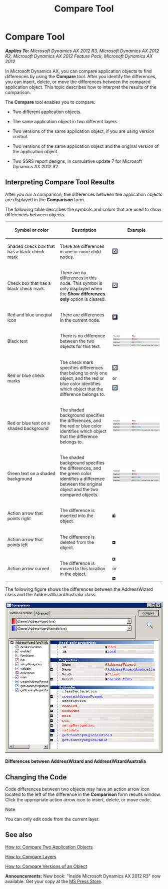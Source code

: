 ﻿---
title: Compare Tool
TOCTitle: Compare Tool
ms:assetid: a15102de-07a8-4f85-a7f9-e17aa6e7a6f9
ms:mtpsurl: https://msdn.microsoft.com/en-us/library/Aa849010(v=AX.60)
ms:contentKeyID: 35248288
ms.date: 05/18/2015
mtps_version: v=AX.60
---

# Compare Tool 


_**Applies To:** Microsoft Dynamics AX 2012 R3, Microsoft Dynamics AX 2012 R2, Microsoft Dynamics AX 2012 Feature Pack, Microsoft Dynamics AX 2012_

In Microsoft Dynamics AX, you can compare application objects to find differences by using the **Compare** tool. After you identify the differences, you can insert, delete, or move the differences between the compared application object. This topic describes how to interpret the results of the comparison.

The **Compare** tool enables you to compare:

  - Two different application objects.

  - The same application object in two different layers.

  - Two versions of the same application object, if you are using version control.

  - Two versions of the same application object and the original version of the application object.

  - Two SSRS report designs, in cumulative update 7 for Microsoft Dynamics AX 2012 R2.

## Interpreting Compare Tool Results

After you run a comparison, the differences between the application objects are displayed in the **Comparison** form.

The following table describes the symbols and colors that are used to show differences between objects.

<table>
<colgroup>
<col style="width: 33%" />
<col style="width: 33%" />
<col style="width: 33%" />
</colgroup>
<thead>
<tr class="header">
<th><p>Symbol or color</p></th>
<th><p>Description</p></th>
<th><p>Example</p></th>
</tr>
</thead>
<tbody>
<tr class="odd">
<td><p>Shaded check box that has a black check mark</p></td>
<td><p>There are differences in one or more child nodes.</p></td>
<td><img src="images/Aa849010.CompareBlack(en-us,AX.60).gif" title="Black check mark icon" alt="Black check mark icon" /></td>
</tr>
<tr class="even">
<td><p>Check box that has a black check mark.</p></td>
<td><p>There are no differences in this node. This symbol is only displayed when the <strong>Show differences only</strong> option is cleared.</p></td>
<td><img src="images/Aa849010.CompareBlackUnshaded(en-us,AX.60).gif" title="Unshaded check box with a black check mark" alt="Unshaded check box with a black check mark" /></td>
</tr>
<tr class="odd">
<td><p>Red and blue unequal icon</p></td>
<td><p>There are differences in the current node.</p></td>
<td><img src="images/Aa849010.CompareUnequal(en-us,AX.60).gif" title="Unequal icon" alt="Unequal icon" /></td>
</tr>
<tr class="even">
<td><p>Black text</p></td>
<td><p>There is no difference between the two objects for this text.</p></td>
<td><img src="images/Aa849010.CompareRedBlueTexts(en-us,AX.60).gif" title="Black, Red, and Green text example" alt="Black, Red, and Green text example" /></td>
</tr>
<tr class="odd">
<td><p>Red or blue check marks</p></td>
<td><p>The check mark specifies differences that belong to only one object, and the red or blue color identifies which object that the difference belongs to.</p></td>
<td><img src="images/Aa849010.CompareRed(en-us,AX.60).gif" title="Red check mark icon" alt="Red check mark icon" />
<p>or</p>
<img src="images/Aa849010.CompareBlue(en-us,AX.60).gif" title="Blue check mark icon" alt="Blue check mark icon" /></td>
</tr>
<tr class="even">
<td><p>Red or blue text on a shaded background</p></td>
<td><p>The shaded background specifies the differences, and the red or blue color identifies which object that the difference belongs to.</p></td>
<td><img src="images/Aa849010.CompareRedBlueTexts(en-us,AX.60).gif" title="Black, Red, and Green text example" alt="Black, Red, and Green text example" /></td>
</tr>
<tr class="odd">
<td><p>Green text on a shaded background</p></td>
<td><p>The shaded background specifies the differences, and the green color identifies a difference between the original object and the two compared objects.</p></td>
<td><img src="images/Aa849010.CompareRedBlueTexts(en-us,AX.60).gif" title="Black, Red, and Green text example" alt="Black, Red, and Green text example" /></td>
</tr>
<tr class="even">
<td><p>Action arrow that points right</p></td>
<td><p>The difference is inserted into the object.</p></td>
<td><img src="images/Aa849010.CompareRightArrow(en-us,AX.60).gif" title="Arrow icon pointing right" alt="Arrow icon pointing right" /></td>
</tr>
<tr class="odd">
<td><p>Action arrow that points left</p></td>
<td><p>The difference is deleted from the object.</p></td>
<td><img src="images/Aa849010.CompareLeftArrow(en-us,AX.60).gif" title="Arrow icon pointing right" alt="Arrow icon pointing right" /></td>
</tr>
<tr class="even">
<td><p>Action arrow curved</p></td>
<td><p>The difference is moved to this location in the object.</p></td>
<td><img src="images/Aa849010.CompareMoveArrow1(en-us,AX.60).gif" title="Curved arrow icon number one" alt="Curved arrow icon number one" />
<p>or</p>
<img src="images/Aa849010.CompareMoveArrow2(en-us,AX.60).gif" title="Move arrow icon curved number two" alt="Move arrow icon curved number two" /></td>
</tr>
</tbody>
</table>


The following figure shows the differences between the AddressWizard class and the AddressWizardAustralia class.

![Comparison Form](images/Aa849010.Comparison(en-us,AX.60).gif "Comparison Form")

**Differences between AddressWizard and AddressWizardAustralia**

## Changing the Code

Code differences between two objects may have an action arrow icon located to the left of the difference in the **Comparison** form results window. Click the appropriate action arrow icon to insert, delete, or move code.


> [!NOTE]
> <P>You can only edit code from the current layer.</P>



## See also

[How to: Compare Two Application Objects](how-to-compare-two-application-objects.md)

[How to: Compare Layers](how-to-compare-layers.md)

[How to: Compare Versions of an Object](how-to-compare-versions-of-an-object.md)

  
**Announcements:** New book: "Inside Microsoft Dynamics AX 2012 R3" now available. Get your copy at the [MS Press Store](https://www.microsoftpressstore.com/store/inside-microsoft-dynamics-ax-2012-r3-9780735685109).

